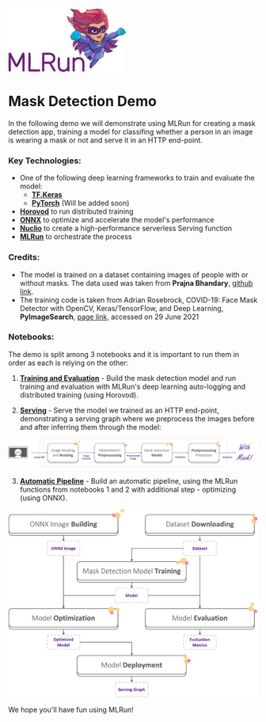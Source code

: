 ![](images/mlrun.png)
# Mask Detection Demo

In the following demo we will demonstrate using MLRun for creating a mask detection app, training a model for classifing whether a person in an image is wearing a mask or not and serve it in an HTTP end-point. 

### Key Technologies:
* One of the following deep learning frameworks to train and evaluate the model:
  * [**TF.Keras**](https://www.tensorflow.org/api_docs/python/tf/keras)
  * [**PyTorch**](https://pytorch.org/) (Will be added soon)
* [**Horovod**](https://horovod.ai/) to run distributed training
* [**ONNX**](https://onnx.ai/) to optimize and accelerate the model's performance
* [**Nuclio**](https://nuclio.io/) to create a high-performance serverless Serving function
* [**MLRun**](https://www.mlrun.org/) to orchestrate the process

### Credits:
* The model is trained on a dataset containing images of people with or without masks. The data used was taken from **Prajna Bhandary**, [github link](https://github.com/prajnasb/observations). 
* The training code is taken from Adrian Rosebrock, COVID-19: Face Mask Detector with OpenCV, Keras/TensorFlow, and Deep Learning, **PyImageSearch**, [page link](https://www.pyimagesearch.com/2020/05/04/covid-19-face-mask-detector-with-opencv-keras-tensorflow-and-deep-learning/), accessed on 29 June 2021

### Notebooks:
The demo is split among 3 notebooks and it is important to run them in order as each is relying on the other:

1. [**Training and Evaluation**](./1-training-and-evaluation.ipynb) - Build the mask detection model and run training and evaluation with MLRun's deep learning auto-logging and distributed training (using Horovod).


2. [**Serving**](./2-serving.ipynb) - Serve the model we trained as an HTTP end-point, demonstrating a serving graph where we preprocess the images before and after inferring them through the model:

![](images/serving-graph.png)


3. [**Automatic Pipeline**](./3-automatic-pipeline.ipynb) - Build an automatic pipeline, using the MLRun functions from notebooks 1 and 2 with additional step - optimizing (using ONNX).

![](images/automatic-pipeline.png)

We hope you'll have fun using MLRun!